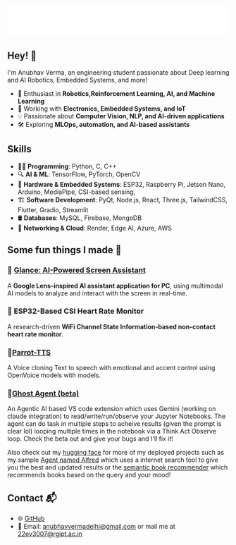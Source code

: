 <h1 align="center">
  <img src="https://raw.githubusercontent.com/debatableMiracle/DebatableMiracle/master/name.svg" alt="Anubhav Verma" />
</h1>

## Hey! 👋
I'm Anubhav Verma, an engineering student passionate about Deep learning and AI Robotics, Embedded Systems, and more!

- 🤖 Enthusiast in **Robotics,Reinforcement Learning, AI, and Machine Learning**
- 🔌 Working with **Electronics, Embedded Systems, and IoT**
- 💡 Passionate about **Computer Vision, NLP, and AI-driven applications**
- 🛠️ Exploring **MLOps, automation, and AI-based assistants**

## Skills
- 👨‍💻 **Programming**: Python, C, C++
- 🔍 **AI & ML**: TensorFlow, PyTorch, OpenCV
- 🔧 **Hardware & Embedded Systems**: ESP32, Raspberry Pi, Jetson Nano, Arduino, MediaPipe, CSI-based sensing,
- 🏗 **Software Development**:  PyQt, Node.js, React, Three.js, TailwindCSS, Flutter, Gradio, Streamlit
- 🛢 **Databases**: MySQL, Firebase, MongoDB
- 📡 **Networking & Cloud**: Render, Edge AI, Azure, AWS

## Some fun things I made 🚀
### 🔹 [Glance: AI-Powered Screen Assistant](https://github.com/anubhavverma/glance)
A **Google Lens-inspired AI assistant application for PC**, using multimodal AI models to analyze and interact with the screen in real-time.

### 🔹 ESP32-Based CSI Heart Rate Monitor
A research-driven **WiFi Channel State Information-based non-contact heart rate monitor**.

### 🔹[Parrot-TTS](https://github.com/DebatableMiracle/Parrot-Text-To-Speech.git)
A Voice cloning Text to speech with emotional and accent control using OpenVoice models with models.

### 🔹[Ghost Agent (beta)](https://marketplace.visualstudio.com/items/?itemName=debatableMiracle.ghost-agent-beta)
An Agentic AI based VS code extension which uses Gemini (working on claude integration) to read/write/run/observe your Jupyter Notebooks. The agent can do task in multiple steps to acheive results (given the prompt is clear lol) looping multiple times in the notebook via a Think Act Observe loop. Check the beta out and give your bugs and I'll fix it!

Also check out my [hugging face](https://huggingface.co/honestlyanubhav) for more of my deployed projects such as my sample [Agent named Alfred](https://huggingface.co/spaces/honestlyanubhav/AlfredAgent) which uses a internet search tool to give you the best and updated results or the [semantic book recommender](https://huggingface.co/spaces/honestlyanubhav/bookworm-v1-book-recommender) which recommends books based on the query and your mood!

## Contact 📬
- 🌐 [GitHub](https://github.com/DebatableMiracle)
- 📧 Email: anubhavvermadelhi@gmail.com or mail me at 22ev3007@rgipt.ac.in

